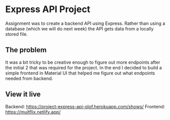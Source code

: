 # Express API Project

Assignment was to create a backend API using Express. Rather than using a database (which we will do next week) the API gets data from a locally stored file. 

## The problem

It was a bit tricky to be creative enough to figure out more endpoints after the initial 2 that was required for the project. In the end I decided to build a simple frontend in Material UI that helped me figure out what endpoints needed from backend.

## View it live

Backend: https://project-express-api-olof.herokuapp.com/shows/
Frontend: https://muitflix.netlify.app/
